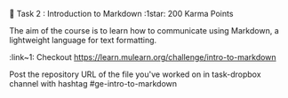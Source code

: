 🔖 Task 2 : Introduction to Markdown :1star: 200 Karma Points

The aim of the course is to learn how to communicate using Markdown, a lightweight language for text formatting.

:link~1: Checkout https://learn.mulearn.org/challenge/intro-to-markdown

Post the repository URL of the file you've worked on in ⁠task-dropbox channel with hashtag #ge-intro-to-markdown
